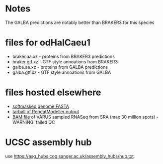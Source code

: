 # Notes
The GALBA predictions are notably better than BRAKER3 for this species

# files for odHalCaeu1
* braker.aa.xz - proteins from BRAKER3 predictions
* braker.gtf.xz - GTF style annoations from BRAKER3
* galba.aa.xz - proteins from GALBA predictions
* galba.gtf.xz - GTF style annoations from GALBA

# files hosted elsewhere
* [softmasked genome FASTA](https://asg_hubs.cog.sanger.ac.uk/odHalCaeu1/odHalCaeu1.fa.masked)
* [tarball of RepeatModeller output](https://asg_hubs.cog.sanger.ac.uk/odHalCaeu1/odHalCaeu1.tar.xz)
* [BAM file](https://asg_hubs.cog.sanger.ac.uk/odHalCaeu1/VARUS.bam) of VARUS sampled RNASeq from SRA (max 30 million spots) - WARNING: failed QC

# UCSC assembly hub
use https://asg_hubs.cog.sanger.ac.uk/assembly_hubs/hub.txt

